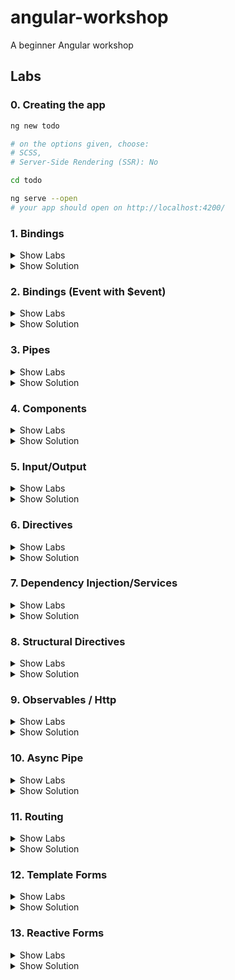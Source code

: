 # angular-workshop

A beginner Angular workshop

## Labs

### 0. Creating the app

```sh
ng new todo

# on the options given, choose:
# SCSS,
# Server-Side Rendering (SSR): No

cd todo

ng serve --open
# your app should open on http://localhost:4200/
```

### 1. Bindings

<details><summary>Show Labs</summary>

#### Interpolation

In your freshly created project, open the file `src/app/app.component.html`. You can completely remove the existing contents of this file. Now try the following bindings (one after another).

1. `{{ 'hallo' }}`
2. `{{ 3 }}`
3. `{{ 17 + 4 }}`

Which values do you see in the preview pane?

#### Interpolation II

Now, open the file `src/app/app.component.ts` and introduce a new field called `value` within the `AppComponent` class:

```ts
export class AppComponent {
    public value = "Hello";
}
```

Bind the value of this field to the template file, by adding the following interpolation to `src/app/app.component.html`.

```angular17html
<p>{{ value }}</p>
```

Then, `Hello` should show up in the preview pane.

#### Property Binding

1. Declare a new field called `color` on your component instance and initialize it with a CSS color value (e.g., `hotpink`))
2. Create a new `div` element in the AppComponent’s HTML template and add some text(Hint: `<div>My pink container</div>`
3. Bind the value of the field to the background color of the `div` element (Hint—add the following attribute assignment to the `div` node: `[style.backgroundColor]="color"`)

The square brackets are not a typo! They might look odd, but it will work.

#### Event Binding

1. Implement a new method `onClick` on the component instance that opens an alert box (Hint: `public onClick() { alert('Hello!'); }`)
2. Create a new `button` element in the AppComponent’s HTML template (Hint: `<button>Click me.</button>`)
3. Bind the click event of the button to the `onClick` method (Hint—add the following attribute assignment to the `button` node: `(click)="onClick()"`)
4. Implement a new method `onMouseMove` on the component instance that logs to the console (Hint: `console.log('Hello!')`)
5. Bind the `mousemove` event of the button to `onMouseMove`.

Again, the brackets are not a typo. It will work just fine.

</details>

<details><summary>Show Solution</summary>

_app.component.ts_

```ts
import {Component} from '@angular/core';

@Component({
    selector: 'app-root',
    standalone: true,
    templateUrl: './app.component.html',
    styleUrl: './app.component.scss',
})
export class AppComponent {
    title = 'todo';
    public value = 'Hello';
    color = 'hotpink';

    public onClick() {
        alert('Hello!');
    }

    public onMouseMove() {
        console.log('Hello!');
    }
}

```

_app.component.html_

```angular17html
{{ "hallo" }}
{{ 3 }}
{{ 17 + 4 }}

<p>{{ value }}</p>

<div [style.background-color]="color">My pink container</div>

<button (mousemove)="onMouseMove()" (click)="onClick()">Click me.</button>
```

_styles.scss_

```scss
body {
  font-family: "Segoe UI", Tahoma, Geneva, Verdana, sans-serif;
}
```

</details>

### 2. Bindings (Event with $event)

<details><summary>Show Labs</summary>

#### Event Binding (Advanced)

Adjust the implementations of `onClick()` and `onMouseMove()` to print the coordinates of the mouse (instead of printing `Hello!`)

Hints:

- `(click)="onClick($event)"`
- `public onClick(event: MouseEvent): void {}`

MouseEvent documentation: https://developer.mozilla.org/de/docs/Web/API/MouseEvent

</details>

<details><summary>Show Solution</summary>

```ts
import {Component} from '@angular/core';

@Component({
    selector: 'app-root',
    standalone: true,
    templateUrl: './app.component.html',
    styleUrl: './app.component.scss',
})
export class AppComponent {
    public value = 'Hello';
    public color = 'hotpink';

    public onClick(event: MouseEvent) {
        console.log(event.clientX);
    }

    public onMouseMove(event: MouseEvent) {
        console.log(event.clientX);
    }
}
```

```angular17html
{{ "hallo" }}
{{ 3 }}
{{ 17 + 4 }}

<p>{{ value }}</p>

<div [style.background-color]="color">My pink container</div>

<button (mousemove)="onMouseMove($event)" (click)="onClick($event)">Click me.</button>
```

</details>

### 3. Pipes

<details><summary>Show Labs</summary>

#### Interpolation

In `app.component.ts`, add `CommonModule` to the `imports` array (line 7). Now the default pipes are available.

Adjust your value binding from lab #1 to be printed as lowercase (Hint: `{{ value | lowercase }}`).

Then, adjust it to be printed as UPPERCASE.

#### Built-in pipes

Add a new numeric field to your AppComponent (e.g., `public number = 3.14159;`). Bind this field to the template using the pipes:

- `percent`
- `currency`
- `number` (showing five decimal places)

Please use three interpolations (`{{ number | … }} {{ number | … }} {{ number | … }}`).

#### Create a new pipe

Generate a pipe with the name yell:

`ng generate pipe yell`

Open the generated file `yell.pipe.ts`.

Implement the yell pipe as follows:

- The yell pipe should suffix the bound value with three exclamation marks (e.g., `value + '!!!'` or `` `${value}!!!` ``).
- The developer can optionally pass an argument to override the suffix (`args` parameter).

| Interpolation               | Value    |
|-----------------------------|----------|
| `{{ value \| yell }}`       | Hello!!! |
| `{{ value \| yell:'???' }}` | Hello??? |

</details>

<details><summary>Show Solution</summary>

_app.component.ts_

```ts
import {CommonModule} from '@angular/common';
import {Component} from '@angular/core';
import {YellPipe} from './yell.pipe';

@Component({
    selector: 'app-root',
    standalone: true,
    templateUrl: './app.component.html',
    styleUrl: './app.component.scss',
    imports: [CommonModule, YellPipe],
})
export class AppComponent {
    public value = 'Hello';
    public number = 3.14159;
}
```

_yell.pipe.ts_

```ts
import {Pipe, PipeTransform} from '@angular/core';

@Pipe({
    name: 'yell',
    standalone: true,
})
export class YellPipe implements PipeTransform {
    transform(value: string, args?: string) {
        const suffix = args || '!!!';
        return (value + suffix).toUpperCase();
    }
}
```

_app.component.ts_

```angular17html
<p>{{ value | uppercase }}</p>

<p>{{ number | percent }}</p>
<p>{{ number | currency }}</p>
<p>{{ number | number }}</p>

<p>{{ value | yell }}</p>
<p>{{ value | yell: '???' }}</p>
```

</details>

### 4. Components

<details><summary>Show Labs</summary>

#### Create a new component

Create your first component. The new component should be named `todo`.

`ng generate component todo`

Which files have been created? What’s the selector of the new component (`selector` property of `todo.component.ts`)?

#### Use the new component in your AppComponent’s template

Open the AppComponent’s template (i.e., HTML file) and use the new component there by adding an HTML element with the new component’s selector name (e.g., if the selector is `my-selector`,
add `<my-selector />` to the template).

You then need to import the todo component into the app component. You can do this automatically:
![image](https://github.com/thinktecture/angular-workshop/assets/13692904/9b843c0d-d21f-40fd-918c-484e8eb32be8)

If you like, you can duplicate this HTML element to see the idea of componentization in action.

</details>

<details><summary>Show Solution</summary>

_todo.component.ts_

```ts
import {Component} from '@angular/core';

@Component({
    selector: 'app-todo',
    standalone: true,
    imports: [],
    templateUrl: './todo.component.html',
    styleUrl: './todo.component.scss',
})
export class TodoComponent {
}
```

_app.component.ts_

```ts
import {CommonModule} from '@angular/common';
import {Component} from '@angular/core';
import {YellPipe} from './yell.pipe';
import {TodoComponent} from './todo/todo.component';

@Component({
    selector: 'app-root',
    standalone: true,
    templateUrl: './app.component.html',
    styleUrl: './app.component.scss',
    imports: [CommonModule, YellPipe, TodoComponent],
})
export class AppComponent {
    public value = 'Hello';
    public number = 3.14159;
}
```

_app.component.html_

```angular17html
<p>{{ value | uppercase }}</p>

<p>{{ number | percent }}</p>
<p>{{ number | currency }}</p>
<p>{{ number | number }}</p>

<p>{{ value | yell }}</p>
<p>{{ value | yell: '???' }}</p>

<app-todo/>
```

</details>

### 5. Input/Output

<details><summary>Show Labs</summary>

#### Input

1. Extend your `TodoComponent` with an `@Input()` field called `todo`.
2. Add a new `myTodo` field to the AppComponent and assign a todo object to it: `{ name: "Wash clothes", done: false, id: 3 }`
3. Pass the `myTodo` object to the `todo` component from the AppComponent’s template by using an input binding.
4. In the `TodoComponent`’s template, bind the value of the `todo` field to the UI using the interpolation and the `JSON` pipe.

#### Output

1. Extend your `TodoComponent` with an `@Output()` field called `done`.
2. Add a `button` to your `TodoComponent` and an event binding for the `click` event of this button.
   When the button is clicked, set the todo `done` property to `true` and emit the `done` event. Pass the current todo object as the event argument.
3. In the `AppComponent`’s template, bind to the `done` event using an event binding and log the finalized item to the console.

</details>

<details><summary>Show Solution</summary>

_todo.component.ts_

```ts
import {JsonPipe} from '@angular/common';
import {Component, EventEmitter, Input, Output} from '@angular/core';

@Component({
    selector: 'app-todo',
    standalone: true,
    imports: [JsonPipe],
    templateUrl: './todo.component.html',
    styleUrl: './todo.component.scss',
})
export class TodoComponent {
    @Input() todo: any;
    @Output() done = new EventEmitter();

    markAsDone() {
        this.todo.done = true;
        this.done.emit(this.todo);
    }
}
```

_todo.component.html_

```angular17html
<p>Todo: {{ todo | json }}</p>

<button (click)="markAsDone()">Mark as done</button>

```

_app.component.html_

```angular17html

<app-todo [todo]="myTodo" (done)="onDoneClicked($event)"/>
```

_app.component.ts_

```ts
import {CommonModule} from '@angular/common';
import {Component} from '@angular/core';
import {TodoComponent} from './todo/todo.component';

@Component({
    selector: 'app-root',
    standalone: true,
    templateUrl: './app.component.html',
    styleUrl: './app.component.scss',
    imports: [CommonModule, TodoComponent],
})
export class AppComponent {
    public myTodo = {name: 'Wash clothes', done: false, id: 3};

    onDoneClicked($event: any) {
        console.log($event);
    }
}
```

</details>

### 6. Directives

<details><summary>Show Labs</summary>

#### Create a color directive

Create a directive:

```sh
ng generate directive color
```

The directive takes `color` as an `@Input()` binding. The directive should set the color of the host element (using a `@HostBinding()`).

#### Using the directive from the component

In the component template, declare a `colorToBind` property and give it your favorite color as its value. In the component template, pass the `colorToBind` property into the `[color]` input binding.

#### Create a click directive

Create another directive (named `click`) that adds a click handler to the elements where it’s placed on. Whenever the item is clicked, log a message to the console.

Don't forget to import `ColorDirective` and `ClickDirective` to the component that uses them.

</details>

<details><summary>Show Solution</summary>

_todo.component.ts_
```ts
import {JsonPipe} from '@angular/common';
import {Component, EventEmitter, Input, Output} from '@angular/core';
import {ColorDirective} from '../color.directive';
import {ClickDirective} from '../click.directive';

@Component({
    selector: 'app-todo',
    standalone: true,
    imports: [JsonPipe, ColorDirective, ClickDirective],
    templateUrl: './todo.component.html',
    styleUrl: './todo.component.scss',
})
export class TodoComponent {
    @Input() todo: any;

    @Output() done = new EventEmitter();

    colorToBind = 'blue';

    markAsDone() {
        this.todo.done = true;
        this.done.emit(this.todo);
    }
}
```

_todo.component.html_
```angular17html
<p appClick appColor color="green">Todo: {{ todo | json }}</p>

<button (click)="markAsDone()">Mark as done</button>
<p appColor [color]="colorToBind">Color binding test</p>
```

_color.directive.ts_
```ts
import {Directive, Input, HostBinding} from '@angular/core';

@Directive({
    selector: '[appColor]',
    standalone: true,
})
export class ColorDirective {
    @HostBinding('style.color')
    @Input()
    public color = '';
}
```

_click.directive.ts_
```ts
import {Directive, HostListener} from '@angular/core';

@Directive({
    selector: '[appClick]',
    standalone: true,
})
export class ClickDirective {
    @HostListener('click', ['$event'])
    public onClick($event: PointerEvent): void {
        console.log($event);
    }
}
```

</details>

### 7. Dependency Injection/Services

<details><summary>Show Labs</summary>

#### Injecting ElementRef

In your AppComponent…

1. `import {ElementRef} from '@angular/core';`
2. Request an instance of `ElementRef` via constructor injection
3. Log the instance to the console
4. Inspect it
5. Is the instance provided by the root injector, a module or a component?

#### Create a new model interface

```
ng generate interface todo
```

Create a new model class called `todo` and add the properties:

- `name` (string)
- `done` (boolean)
- `id` (number, optional)

#### Create a new service

```
ng generate service todo
```

In your TodoService, add the following methods:

```
create(todo:Todo){}
get(todoId:string){}
getAll():Todo[]{}
update(todo:Todo):void {}
delete (todoId:number):void {}
```

Add the following field:

```ts 
public todos: Todo[] = [
    {done: false, name: 'Learn Angular', id: 1},
    {name: 'Wash my clothes', done: false, id: 2},
    {name: 'Tidy up the room', done: true, id: 3},
    {name: 'Mine bitcoin', done: false, id: 4},
];
```

Add a very basic, synchronous implementation for getAll returning the todos. Inject your TodoService into the AppComponent (don’t forget to update the imports on top). Log the list of todos to the
console in the AppComponent.

</details>

<details><summary>Show Solution</summary>

_app.component.ts_
```ts
import {CommonModule} from '@angular/common';
import {Component, ElementRef} from '@angular/core';
import {TodoComponent} from './todo/todo.component';
import {TodoService} from './todo.service';

@Component({
    selector: 'app-root',
    standalone: true,
    templateUrl: './app.component.html',
    styleUrl: './app.component.scss',
    imports: [CommonModule, TodoComponent],
    providers: [TodoService],
})
export class AppComponent {
    public myTodo = {name: 'Wash clothes', done: false, id: 3};

    constructor(
        private readonly elRef: ElementRef,
        private readonly todoService: TodoService
    ) {
        console.log('element ref', elRef);
        console.log('service todos', todoService.getAll());
    }

    onDoneClicked($event: any) {
        console.log($event);
    }
}
```

_todo.ts_
```ts
export interface Todo {
    name: string;
    done: boolean;
    id?: number;
}
```

_todo.service.ts_
```ts
import {Injectable} from '@angular/core';
import {Todo} from './todo';

@Injectable({providedIn: 'root'})
export class TodoService {
    constructor() {
    }

    public todos: Todo[] = [{done: false, name: 'Learn Angular', id: 1}];

    create(todo: Todo) {
    }

    get(todoId: string) {
    }

    getAll(): Todo[] {
        return this.todos;
    }

    update(todo: Todo): void {
    }

    delete(todoId: number): void {
    }
}
```

</details>

### 8. Structural Directives

<details><summary>Show Labs</summary>

#### *ngIf

In your AppComponent’s template, add the following snippet:

```angular17html
<button (click)="toggle()">Toggle</button>
<div *ngIf="show">
    I’m visible!
</div>
```

On the component class, introduce a new boolean `show` field and toggle it via a new `toggle()` method (Hint: `this.show = !this.show;`). Your toggle button should work now.

#### \*ngFor

In the AppComponent, introduce a new field `todos` and assign the return value of todoService.getAll() to it.
Bind this field to the view using the `*ngFor` structural directive and an unordered list (`ul`) with one list item (`li`) for each todo. You can display t he todo name via interpolation.

```angular17html
<ul>
    <li *ngFor="let todo of todos">{{ todo.name }}, {{ todo.done }}</li>
</ul>
```

Now you should be able to your todo list in the browser.

Next, iterate over your TodoComponent (app-todo) instead and pass the todo via the todo property binding. Adjust the template of TodoComponent to include:

- a checkbox (input) to show the “done” state
- you can bind the markAsDone() method to the (change) Event in the checkbox
- a label to show the “name” text

_todo.component.html_
```angular17html
<label>
    <input type="checkbox" [checked]="todo.done" (change)="markAsDone()">
    {{ todo.name }}
</label>
```

</details>

<details><summary>Show Solution</summary>

_app.component.ts_
```ts
import {CommonModule} from '@angular/common';
import {Component, ElementRef} from '@angular/core';
import {TodoComponent} from './todo/todo.component';
import {TodoService} from './todo.service';
import {Todo} from './todo';

@Component({
    selector: 'app-root',
    standalone: true,
    templateUrl: './app.component.html',
    styleUrl: './app.component.scss',
    imports: [CommonModule, TodoComponent],
    providers: [TodoService],
})
export class AppComponent {
    public myTodo = {name: 'Wash clothes', done: false, id: 3};

    public show: boolean = false;
    todos: Todo[] = [];

    constructor(
        private readonly elRef: ElementRef,
        private readonly todoService: TodoService
    ) {
        console.log('element ref', elRef);
        console.log('service todos', todoService.getAll());
        this.todos = todoService.getAll();
    }

    onDoneClicked($event: any) {
        console.log($event);
    }

    toggle() {
        this.show = !this.show;
    }

    catchDoneEvent(todo: Todo) {
        console.log(todo);
    }
}
```

_app.component.html_

```angular17html

<app-todo [todo]="myTodo" (done)="onDoneClicked($event)"/>
<button (click)="toggle()">Toggle</button>
<div *ngIf="show">
    I’m visible!
</div>

<ul>
    <li *ngFor="let todo of todos">{{ todo.name }}, {{ todo.done }}</li>
</ul>

<app-todo *ngFor="let todo of todos" [todo]="todo" (done)="catchDoneEvent($event)"></app-todo>
```

_todo.service.ts_

```ts
import {Injectable} from '@angular/core';
import {Todo} from './todo';

@Injectable({providedIn: 'root'})
export class TodoService {
    constructor() {
    }

    public todos: Todo[] = [
        {done: false, name: 'Learn Angular', id: 1},
        {name: 'Wash my clothes', done: false, id: 2},
        {name: 'Tidy up the room', done: true, id: 3},
        {name: 'Mine bitcoin', done: false, id: 4},
    ];

    create(todo: Todo) {
    }

    get(todoId: string) {
    }

    getAll(): Todo[] {
        return this.todos;
    }

    update(todo: Todo): void {
    }

    delete(todoId: number): void {
    }
}
```

_todo.component.ts_
```ts
import {Component, EventEmitter, Input, Output} from '@angular/core';
import {Todo} from '../todo';

@Component({
    selector: 'app-todo',
    standalone: true,
    imports: [],
    templateUrl: './todo.component.html',
    styleUrl: './todo.component.scss',
})
export class TodoComponent {
    @Input() todo: any;

    @Output() done = new EventEmitter<Todo>();

    colorToBind = 'blue';

    markAsDone() {
        this.todo.done = !this.todo.done;
        this.done.emit(this.todo);
    }
}
```

_todo.component.html_

```angular17html
<label>
    <input type="checkbox" [checked]="todo.done" (change)="markAsDone()">
    {{ todo.name }}
</label>
```

</details>

### 9. Observables / Http

<details><summary>Show Labs</summary>

#### Adjust service

Adjust your `TodoService` to now return Observables and upgrade the synchronous value in `getAll()` to an Observable (via `of()`).

```
create(todo: Todo): Observable<Todo>
get(todoId: string): Observable<Todo>
getAll(): Observable<Todo[]>
update(todo: Todo): Observable<void>
delete(todoId: number): Observable<void>
```

#### Use HttpClient

In your `ApplicationConfig`, provide the HttpClientModule using the `provideHttpClient()` in the providers list.

Add a constructor to TodoService and request an instance of `HttpClient` and use HTTP requests instead of returning synchronous data using the following URLs. Remember you need to subscribe to the
methods in the service to trigger the rest call.

| Method | Action     | URL                                        |
|--------|------------|--------------------------------------------|
| GET    | get all    | https://tt-todos.azurewebsites.net/todos   |
| GET    | get single | https://tt-todos.azurewebsites.net/todos/1 |
| POST   | create     | https://tt-todos.azurewebsites.net/todos   |
| PUT    | update     | https://tt-todos.azurewebsites.net/todos/1 |
| DELETE | delete     | https://tt-todos.azurewebsites.net/todos/1 |

</details>

<details><summary>Show Solution</summary>

_app.config.ts_

```ts
import {ApplicationConfig} from '@angular/core';
import {provideRouter} from '@angular/router';

import {routes} from './app.routes';
import {provideHttpClient} from '@angular/common/http';

export const appConfig: ApplicationConfig = {
    providers: [provideRouter(routes), provideHttpClient()],
};
```

_todo.service.ts_

```ts
@Injectable()
import
{
    Injectable
}
from
'@angular/core';
import {Todo} from './todo';
import {HttpClient} from '@angular/common/http';
import {Observable} from 'rxjs';

@Injectable({providedIn: 'root'})
export class TodoService {
    url = 'https://tt-todos.azurewebsites.net/todos';

    constructor(private http: HttpClient) {
    }

    public todos: Todo[] = [
        {done: false, name: 'Learn Angular', id: 1},
        {name: 'Wash my clothes', done: false, id: 2},
        {name: 'Tidy up the room', done: true, id: 3},
        {name: 'Mine bitcoin', done: false, id: 4},
    ];

    create(todo: Todo): Observable<Todo> {
        return this.http.post<Todo>(this.url, todo);
    }

    get(todoId: string) {
        return this.http.get(`${this.url}/${todoId}`);
    }

    getAll(): Observable<Todo[]> {
        return this.http.get<Todo[]>(this.url);
    }

    update(todo: Todo): Observable<Todo> {
        return this.http.put<Todo>(`${this.url}/${todo.id}`, todo);
    }

    delete(todoId: number): Observable<void> {
        return this.http.delete<void>(`${this.url}/${todoId}`);
    }
}
```

_app.component.ts_

```ts
import {CommonModule} from '@angular/common';
import {Component, ElementRef} from '@angular/core';
import {TodoComponent} from './todo/todo.component';
import {TodoService} from './todo.service';
import {Todo} from './todo';

@Component({
    selector: 'app-root',
    standalone: true,
    templateUrl: './app.component.html',
    styleUrl: './app.component.scss',
    imports: [CommonModule, TodoComponent],
    providers: [TodoService],
})
export class AppComponent {
    public myTodo = {name: 'Wash clothes', done: false, id: 3};

    public show: boolean = false;
    todos: Todo[] = [];

    constructor(
        private readonly elRef: ElementRef,
        private readonly todoService: TodoService
    ) {
        console.log('element ref', elRef);
        console.log('service todos', todoService.getAll());
        todoService.getAll().subscribe((todos) => (this.todos = todos));
    }

    onDoneClicked($event: any) {
        console.log($event);
    }

    toggle() {
        this.show = !this.show;
    }

    catchDoneEvent(todo: Todo) {
        console.log(todo);
    }
}
```

</details>

### 10. Async Pipe

<details><summary>Show Labs</summary>

#### Use Async Pipe

Use the `async` pipe instead of manually subscribing. Use the `ngOnInit()` lifecycle to update the `todos$` field.

**Instead of:**

```ts
public todos: Todo[];
```

**Use:**

```ts
public todos$: Observable<Todo[]>;
```

**Instead of:**

```ts
todoService.getAll().subscribe((todos) => (this.todos = todos));
```

**Use:**

```ts
this.todos$ = todoService.getAll();
```

**Instead of:**

```ts
<app-todo * ngFor = "let todo of todos" [todo] = "todo" / >
```

**Use:**

```ts
<app-todo * ngFor = "let todo of todos$ | async" [todo] = "todo" / >
```

</details>

<details><summary>Show Solution</summary>

_app.component.ts_

```ts
import {CommonModule} from '@angular/common';
import {Component, ElementRef} from '@angular/core';
import {TodoComponent} from './todo/todo.component';
import {TodoService} from './todo.service';
import {Todo} from './todo';

@Component({
    selector: 'app-root',
    standalone: true,
    templateUrl: './app.component.html',
    styleUrl: './app.component.scss',
    imports: [CommonModule, TodoComponent],
    providers: [TodoService],
})
export class AppComponent {
    public show = false;
    protected readonly todos$ = this.todoService.getAll();

    constructor(
        private readonly elRef: ElementRef,
        private readonly todoService: TodoService
    ) {
        console.log('element ref', elRef);
    }

    onDoneClicked($event: any) {
        console.log($event);
    }

    toggle() {
        this.show = !this.show;
    }

    catchDoneEvent(todo: Todo) {
        console.log(todo);
    }
}
```

_app.component.html_

```angular17html

<button (click)="toggle()">Toggle</button>
<div *ngIf="show">I'm visible!</div>

<ul>
    <li *ngFor="let todo of todos$ | async as todos">
        {{ todo.name }}, {{ todo.done }}
    </li>
</ul>

<div *ngIf="todos$ | async as todos">You have {{ todos.length }} todos!</div>
<app-todo
        *ngFor="let todo of todos$ | async"
        [todo]="todo"
        (done)="catchDoneEvent($event)"
/>
```

</details>

### 11. Routing

<details><summary>Show Labs</summary>

#### Generate components

Add the following components:

- TodoListComponent
- TodoEditComponent
- TodoCreateComponent
- NotFoundComponent

#### Define routes

Define/assign the following routes:

- ''
- todos
- todos/:id
- todos/new
- \*\*

Redirect the default route ('') to the todo list.

#### Router outlet

Add a `<router-outlet>` to your AppComponent:

```angular17html
<router-outlet></router-outlet>
```

Then try out different routes by typing them into the address bar.

- Which parts of the page change?
- Which parts stay the same?

#### Router links

In your AppComponent, define two links:

- Home (/todos)
- Create (/todos/new)

In TodoListComponent, request all todos and update the template:

```angular17html
<ul>
    <li *ngFor="let todo of todos$ | async as todos">
        <a [routerLink]="[todo.id]" routerLinkActive="router-link-active">{{ todo.name }}</a>
    </li>
</ul>
```

#### Active router links

In AppComponent, add routerLinkActive:

```angular17html
<a routerLink="/todos" routerLinkActive="router-link-active">Home</a>
```

Add a CSS style for a.router-link-active

#### Activated route

In TodoEditComponent, listen for changes of the ActivatedRoute and retrieve the record with the given ID from the TodoService and bind it to the view as follows:

```
{{ todo$ | async | json }}
```

</details>

<details><summary>Show Solution</summary>

_app.config.ts_

```ts
import {ApplicationConfig} from '@angular/core';
import {provideRouter} from '@angular/router';

import {routes} from './app.routes';
import {provideHttpClient} from '@angular/common/http';

export const appConfig: ApplicationConfig = {
    providers: [provideRouter(routes), provideHttpClient()],
};
```

_app.routes.ts_

```ts
import {Routes} from '@angular/router';
import {TodoCreateComponent} from './todo-create/todo-create.component';
import {TodoEditComponent} from './todo-edit/todo-edit.component';
import {NotFoundComponent} from './not-found/not-found.component';
import {TodoListComponent} from './todo-list/todo-list.component';

export const routes: Routes = [
    {path: '', pathMatch: 'full', redirectTo: 'todos'},
    {path: 'todos', component: TodoListComponent},
    {path: 'todos/new', component: TodoCreateComponent},
    {path: 'todos/:id', component: TodoEditComponent},
    {path: '**', component: NotFoundComponent},
];
```

_app.component.ts_

```ts
import {Component} from '@angular/core';
import {RouterLink, RouterLinkActive, RouterOutlet} from '@angular/router';

@Component({
    selector: 'app-root',
    standalone: true,
    templateUrl: './app.component.html',
    styleUrl: './app.component.scss',
    imports: [RouterOutlet, RouterLink, RouterLinkActive],
    providers: [],
})
export class AppComponent {
    constructor() {
    }
}
```

_app.component.html_

```angular17html
<div class="header">
    <a [routerLink]="['todos']" routerLinkActive="router-link-active" [routerLinkActiveOptions]="{exact: true}">Home</a> <br>
    <a [routerLink]="['todos', 'new']" routerLinkActive="router-link-active">Create Todo</a>
</div>
<router-outlet></router-outlet>
```

_app.component.scss_

```scss
.header {
  display: flex;
  gap: 1rem;
}

.router-link-active {
  color: green;
}
```

_todo-list.component.ts_

```ts
import {TodoService} from './../todo.service';
import {Component} from '@angular/core';
import {TodoComponent} from '../todo/todo.component';
import {Todo} from '../todo';
import {CommonModule} from '@angular/common';
import {RouterLink} from '@angular/router';

@Component({
    selector: 'app-todo-list',
    standalone: true,
    templateUrl: './todo-list.component.html',
    styleUrl: './todo-list.component.scss',
    imports: [TodoComponent, CommonModule, RouterLink],
})
export class TodoListComponent {
    protected readonly todos$ = this.todoService.getAll();

    constructor(private todoService: TodoService) {
    }

    catchDoneEvent(todo: Todo) {
        console.log(todo);
    }
}
```

_todo-list.component.html_

```angular17html
<ul>
    <li *ngFor="let todo of todos$ | async as todos">
        <a [routerLink]="[todo.id]" routerLinkActive="router-link-active">
            {{ todo.name }}
        </a>
    </li>
</ul>

<div *ngIf="todos$ | async as todos">You have {{ todos.length }} todos!</div>
<app-todo
        *ngFor="let todo of todos$ | async"
        [todo]="todo"
        (done)="catchDoneEvent($event)"
/>
```

_todo-edit.component.ts_

```ts
import {Component, OnInit} from '@angular/core';
import {TodoService} from '../todo.service';
import {ActivatedRoute} from '@angular/router';
import {AsyncPipe, CommonModule} from '@angular/common';
import {map, of, switchMap} from 'rxjs';
import {Todo} from '../todo';

@Component({
    selector: 'app-todo-edit',
    standalone: true,
    imports: [CommonModule, AsyncPipe],
    templateUrl: './todo-edit.component.html',
    styleUrl: './todo-edit.component.scss',
})
export class TodoEditComponent {
    protected todo$ = this.activatedRoute.params.pipe(
        map((params) => params['id'] as string),
        switchMap((id) => this.todoService.get(id)),
    );

    constructor(
        private readonly todoService: TodoService,
        private readonly activatedRoute: ActivatedRoute,
    ) {
    }
}
```

_todo-edit.component.html_

```angular17html
<p>{{ todo$ | async | json }}</p>
```

_todo.component.ts_

```ts
import {Component, EventEmitter, Input, Output} from '@angular/core';
import {Todo} from '../todo';
import {RouterLink} from '@angular/router';

@Component({
    selector: 'app-todo',
    standalone: true,
    imports: [RouterLink],
    templateUrl: './todo.component.html',
    styleUrl: './todo.component.scss',
})
export class TodoComponent {
    @Input() todo: any;

    @Output() done = new EventEmitter<Todo>();

    markAsDone() {
        this.todo.done = !this.todo.done;
        this.done.emit(this.todo);
    }
}
```

_todo.component.html_

```angular17html
<label>
    <input (change)="markAsDone()" [checked]="todo.done" type="checkbox">
    <a [routerLink]="todo.id">{{ todo.name }}</a>
</label>
```

_styles.scss_

```scss
body {
  font-family: "Segoe UI", Tahoma, Geneva, Verdana, sans-serif;
}

.router-link-active {
  color: green;
  font-weight: bold;
}

a {
  text-decoration: none;
}
```

</details>

### 12. Template Forms

<details><summary>Show Labs</summary>

#### Add a form

In TodoEditComponent, update the template to contain the following form. It should have two fields: A text field for editing the name and a checkbox for setting the done state. Implement onSubmit and
send the updated todo to the server.

```angular17html
<form *ngIf="todo$ | async as todo" (ngSubmit)="onSubmit(todo)">
    <!-- … -->
    <button>Submit!</button>
</form>
```

#### Validation

Now, add a required and minlength (5 characters) validation to the name field. Update the submit button to be disabled when the form is invalid:

```angular17html
<form *ngIf="todo$ | async as todo" (ngSubmit)="onSubmit(todo)" #form="ngForm">
    <!-- … -->
    <button [disabled]="form.invalid">Submit!</button>
</form>
```

</details>

<details><summary>Show Solution</summary>

_todo-edit.component.html_

```angular17html
<form #form="ngForm" (ngSubmit)="onSubmit(todo)" *ngIf="todo$ | async as todo">
   <input [(ngModel)]="todo.done" name="done" type="checkbox"/>
   <input [(ngModel)]="todo.name" minlength="3" name="name" required="true" type="name" />
   <button [disabled]="form.disabled" type="submit">Submit!</button>
</form>
```

_todo-edit.component.ts_
```ts
import {Component, OnInit} from '@angular/core';
import {TodoService} from '../todo.service';
import {ActivatedRoute} from '@angular/router';
import {AsyncPipe, CommonModule} from '@angular/common';
import {map, switchMap} from 'rxjs';
import {Todo} from '../todo';
import {FormsModule} from '@angular/forms';

@Component({
    selector: 'app-todo-edit',
    standalone: true,
    imports: [CommonModule, AsyncPipe, FormsModule],
    templateUrl: './todo-edit.component.html',
    styleUrl: './todo-edit.component.scss',
})
export class TodoEditComponent {
    protected todo$ = this.activatedRoute.params.pipe(
        map((params) => params['id']),
        switchMap((id) => this.todoService.get(id)),
    );

    constructor(
        private readonly todoService: TodoService,
        private readonly activatedRoute: ActivatedRoute,
    ) {
    }

    onSubmit(todo: Todo) {
        console.log(todo);
        this.todoService.update(todo).subscribe((savedTodo) => {
            console.log('saved!');
        });
    }
}
```

</details>

### 13. Reactive Forms

<details><summary>Show Labs</summary>

#### Add a form

In the class `TodoCreateComponent`, inject the `NonNullableFormBuilder` and the `TodoService`. Then, create a new form group with a form control for setting the `name` and the `done` state of the
newly created todo:

```ts
private readonly fb = inject(NonNullableFormBuilder);
private readonly todoService = inject(TodoService);
protected readonly formGroup = this.fb.group({
    // formControlName: ['default value']
});
```

Then, update the template to contain the following form. It should have to fields: A text field for editing the name and a checkbox for setting the done state. Implement `onSubmit()` and create the
new todo item on the server using the TodoService.

```angular17html
<form [formGroup]="formGroup" (ngSubmit)="onSubmit(todo)">
    <!-- … -->
    <input type="text" formControlName="name"/>
    <button>Submit!</button>
</form>
```

#### Validation

Now, add a required and minlength (5 characters) validation to the name field:

```ts
name: ['', [Validators.required, Validators.minlength(5)]]
```

Update the submit button to be disabled when the form is invalid:

```angular17html
<form [formGroup]="formGroup" (ngSubmit)="onSubmit(todo)">
    <!-- … -->
    <button [disabled]="formGroup.invalid">Submit!</button>
</form>
```

</details>

<details><summary>Show Solution</summary>

_todo-create.component.html_

```angular17html
<form [formGroup]="formGroup" (ngSubmit)="onSubmit()">
    <input type="text" formControlName="name">
    <input type="checkbox" formControlName="done">
    <button [disabled]="formGroup.invalid">Submit!</button>
</form>
```

_todo-create.component.ts_

```ts
import {Component, inject} from '@angular/core';
import {NonNullableFormBuilder, ReactiveFormsModule, Validators} from '@angular/forms';
import {TodoService} from '../todo.service';
import {debounceTime} from 'rxjs';

@Component({
    selector: 'app-todo-create',
    standalone: true,
    imports: [ReactiveFormsModule],
    templateUrl: './todo-create.component.html',
    styleUrl: './todo-create.component.scss'
})
export class TodoCreateComponent {
    private readonly fb = inject(NonNullableFormBuilder);
    private readonly todoService = inject(TodoService);
    protected readonly formGroup = this.fb.group({
        name: ['test', [Validators.required, Validators.minLength(3)]],
        done: [false],
    });

    constructor() {
        this.formGroup.valueChanges
            .pipe(debounceTime(300))
            .subscribe(value => console.log(value));
    }

    onSubmit() {
        this.todoService
            .create(this.formGroup.getRawValue())
            .subscribe();
    }
}
```

## Acknowledgements

A prior version of this workshop was held together with [Fabian Gosebrink](https://twitter.com/FabianGosebrink).
